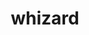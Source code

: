 ---
title: "whizard"
layout: cache
categories: [package, develop]
meta: {"compilers": ["gcc@11.4.0"], "num_specs": 16, "num_specs_by_stack": {"hep": 16, "root": 16}, "oss": ["ubuntu22.04"], "platforms": ["linux"], "stacks": ["hep", "root"], "targets": ["x86_64_v3"], "versions": ["3.1.4", "3.1.5"]}
spec_details: [{"compiler": "gcc@11.4.0", "hash": "3w3cl6iaw67s4higeekztcngl3jid7bj", "os": "ubuntu22.04", "platform": "linux", "size": "-", "stacks": ["hep", "root"], "target": "x86_64_v3", "variants": ["build_system=autotools", "+fastjet", "+gosam", "hepmc=3", "~latex", "+lcio", "+lhapdf", "+openloops", "+openmp", "patches:=c3258eb", "+pythia8"], "versions": ["3.1.4"]}, {"compiler": "gcc@11.4.0", "hash": "a3ogt65rjt55wtl4xf2ocfh5fziwpbr4", "os": "ubuntu22.04", "platform": "linux", "size": "-", "stacks": ["hep", "root"], "target": "x86_64_v3", "variants": ["build_system=autotools", "+fastjet", "+gosam", "hepmc=3", "~latex", "+lcio", "+lhapdf", "+openloops", "+openmp", "patches:=c3258eb", "+pythia8"], "versions": ["3.1.4"]}, {"compiler": "gcc@11.4.0", "hash": "ekz5yr5i44zjskz7hqgexfrsxdr7ur6g", "os": "ubuntu22.04", "platform": "linux", "size": "-", "stacks": ["hep", "root"], "target": "x86_64_v3", "variants": ["build_system=autotools", "+fastjet", "+gosam", "hepmc=3", "~latex", "+lcio", "+lhapdf", "+openloops", "+openmp", "+pythia8"], "versions": ["3.1.5"]}, {"compiler": "gcc@11.4.0", "hash": "ep74nx7unwgruvpzz25epjo33le5bfcb", "os": "ubuntu22.04", "platform": "linux", "size": "-", "stacks": ["hep", "root"], "target": "x86_64_v3", "variants": ["build_system=autotools", "+fastjet", "+gosam", "hepmc=3", "~latex", "+lcio", "+lhapdf", "+openloops", "+openmp", "patches:=c3258eb", "+pythia8"], "versions": ["3.1.4"]}, {"compiler": "gcc@11.4.0", "hash": "fbsjmga33ggnf2sumczh2iw5s5zmkc3x", "os": "ubuntu22.04", "platform": "linux", "size": "-", "stacks": ["hep", "root"], "target": "x86_64_v3", "variants": ["build_system=autotools", "+fastjet", "+gosam", "hepmc=3", "~latex", "+lcio", "+lhapdf", "+openloops", "+openmp", "+pythia8"], "versions": ["3.1.5"]}, {"compiler": "gcc@11.4.0", "hash": "fxavmmuqwzgpxv4g2e2jpxz66nlfpv3k", "os": "ubuntu22.04", "platform": "linux", "size": "-", "stacks": ["hep", "root"], "target": "x86_64_v3", "variants": ["build_system=autotools", "+fastjet", "+gosam", "hepmc=3", "~latex", "+lcio", "+lhapdf", "+openloops", "+openmp", "patches:=c3258eb", "+pythia8"], "versions": ["3.1.4"]}, {"compiler": "gcc@11.4.0", "hash": "kgtlgdtukmeaoqz3qq6tnryb2hwi5syw", "os": "ubuntu22.04", "platform": "linux", "size": "-", "stacks": ["hep", "root"], "target": "x86_64_v3", "variants": ["build_system=autotools", "+fastjet", "+gosam", "hepmc=3", "~latex", "+lcio", "+lhapdf", "+openloops", "+openmp", "+pythia8"], "versions": ["3.1.5"]}, {"compiler": "gcc@11.4.0", "hash": "klxquuytsttziwgzrkj3bewojlywna6p", "os": "ubuntu22.04", "platform": "linux", "size": "-", "stacks": ["hep", "root"], "target": "x86_64_v3", "variants": ["build_system=autotools", "+fastjet", "+gosam", "hepmc=3", "~latex", "+lcio", "+lhapdf", "+openloops", "+openmp", "patches:=c3258eb", "+pythia8"], "versions": ["3.1.4"]}, {"compiler": "gcc@11.4.0", "hash": "lg5zyamubsdbrszdyyzbaopblszoklu7", "os": "ubuntu22.04", "platform": "linux", "size": "-", "stacks": ["hep", "root"], "target": "x86_64_v3", "variants": ["build_system=autotools", "+fastjet", "+gosam", "hepmc=3", "~latex", "+lcio", "+lhapdf", "+openloops", "+openmp", "+pythia8"], "versions": ["3.1.5"]}, {"compiler": "gcc@11.4.0", "hash": "me3hztldbqz3hkj6zuyclya7xxf75ciz", "os": "ubuntu22.04", "platform": "linux", "size": "-", "stacks": ["hep", "root"], "target": "x86_64_v3", "variants": ["build_system=autotools", "+fastjet", "+gosam", "hepmc=3", "~latex", "+lcio", "+lhapdf", "+openloops", "+openmp", "+pythia8"], "versions": ["3.1.5"]}, {"compiler": "gcc@11.4.0", "hash": "nfyviifdl5svn44ajdh7ff3lagrymo6d", "os": "ubuntu22.04", "platform": "linux", "size": "-", "stacks": ["hep", "root"], "target": "x86_64_v3", "variants": ["build_system=autotools", "+fastjet", "+gosam", "hepmc=3", "~latex", "+lcio", "+lhapdf", "+openloops", "+openmp", "+pythia8"], "versions": ["3.1.5"]}, {"compiler": "gcc@11.4.0", "hash": "oxmi72gfafk2dmhgzdxpwpqhoow5guoe", "os": "ubuntu22.04", "platform": "linux", "size": "-", "stacks": ["hep", "root"], "target": "x86_64_v3", "variants": ["build_system=autotools", "+fastjet", "+gosam", "hepmc=3", "~latex", "+lcio", "+lhapdf", "+openloops", "+openmp", "+pythia8"], "versions": ["3.1.5"]}, {"compiler": "gcc@11.4.0", "hash": "sve3mul25ypff5zutvg4rgkxv2x6xxgp", "os": "ubuntu22.04", "platform": "linux", "size": "-", "stacks": ["hep", "root"], "target": "x86_64_v3", "variants": ["build_system=autotools", "+fastjet", "+gosam", "hepmc=3", "~latex", "+lcio", "+lhapdf", "+openloops", "+openmp", "+pythia8"], "versions": ["3.1.5"]}, {"compiler": "gcc@11.4.0", "hash": "vvqbpmjxeyze3w6j2ozabhizeecloqb4", "os": "ubuntu22.04", "platform": "linux", "size": "-", "stacks": ["hep", "root"], "target": "x86_64_v3", "variants": ["build_system=autotools", "+fastjet", "+gosam", "hepmc=3", "~latex", "+lcio", "+lhapdf", "+openloops", "+openmp", "patches:=c3258eb", "+pythia8"], "versions": ["3.1.4"]}, {"compiler": "gcc@11.4.0", "hash": "xb6eyqt4zg7fnttsbqxaw46242hz3sbf", "os": "ubuntu22.04", "platform": "linux", "size": "-", "stacks": ["hep", "root"], "target": "x86_64_v3", "variants": ["build_system=autotools", "+fastjet", "+gosam", "hepmc=3", "~latex", "+lcio", "+lhapdf", "+openloops", "+openmp", "+pythia8"], "versions": ["3.1.5"]}, {"compiler": "gcc@11.4.0", "hash": "zt4dkqwq2s37fgjhmslu7udrmsay4uxz", "os": "ubuntu22.04", "platform": "linux", "size": "-", "stacks": ["hep", "root"], "target": "x86_64_v3", "variants": ["build_system=autotools", "+fastjet", "+gosam", "hepmc=3", "~latex", "+lcio", "+lhapdf", "+openloops", "+openmp", "+pythia8"], "versions": ["3.1.5"]}]
---